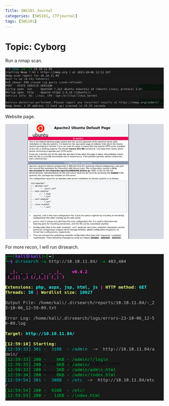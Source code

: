 ```yaml
---
Title: SWS101 Journal
categories: [SWS101, CTFjournal]
tags: [SWS101]
---
```


# Topic: Cyborg

Run a nmap scan.

![alt text](<../assets/img/tryhackme_ctf/Screenshot from 2024-06-21 05-00-23.png>)

Website page.

![alt text](<../assets/img/tryhackme_ctf/Screenshot from 2024-06-21 05-01-45.png>)

For more recon, I will run dirsearch.

![alt text](<../assets/img/tryhackme_ctf/Screenshot from 2024-06-21 05-03-16.png>)